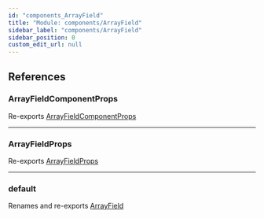 ```yaml
---
id: "components_ArrayField"
title: "Module: components/ArrayField"
sidebar_label: "components/ArrayField"
sidebar_position: 0
custom_edit_url: null
---
```


## References

### ArrayFieldComponentProps

Re-exports [ArrayFieldComponentProps](../interfaces/components_ArrayField_ArrayField_types.ArrayFieldComponentProps.md)

___

### ArrayFieldProps

Re-exports [ArrayFieldProps](components_ArrayField_ArrayField_types.md#arrayfieldprops)

___

### default

Renames and re-exports [ArrayField](components_ArrayField_ArrayField.md#arrayfield)
